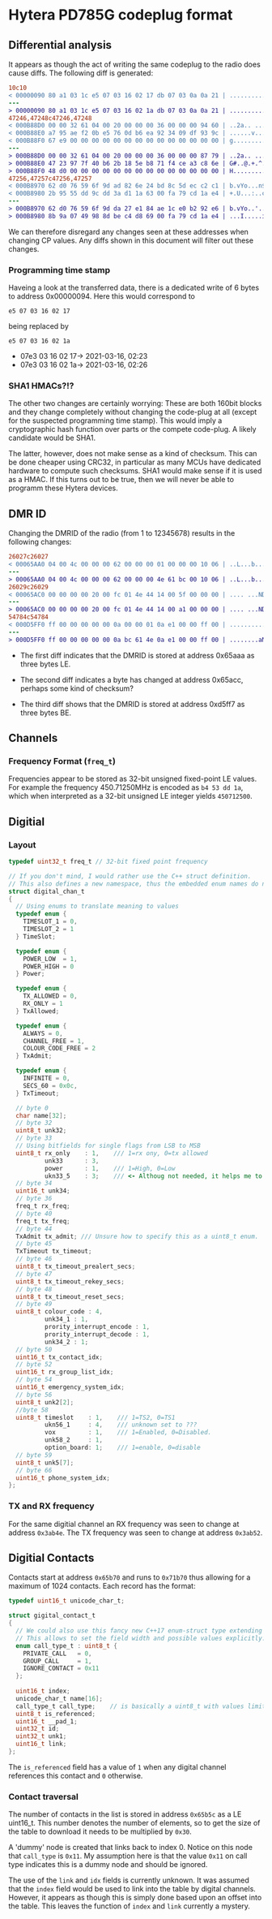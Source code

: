 # Hytera PD785G codeplug format

## Differential analysis

It appears as though the act of writing the same codeplug to the radio does
cause diffs. The following diff is generated:

```diff
10c10
< 00000090 80 a1 03 1c e5 07 03 16 02 17 db 07 03 0a 0a 21 | ...............!
---
> 00000090 80 a1 03 1c e5 07 03 16 02 1a db 07 03 0a 0a 21 | ...............!
47246,47248c47246,47248
< 000B88D0 00 00 32 61 04 00 20 00 00 00 36 00 00 00 94 60 | ..2a.. ...6....`
< 000B88E0 a7 95 ae f2 0b e5 76 0d b6 ea 92 34 09 df 93 9c | ......v....4....
< 000B88F0 67 e9 00 00 00 00 00 00 00 00 00 00 00 00 00 00 | g...............
---
> 000B88D0 00 00 32 61 04 00 20 00 00 00 36 00 00 00 87 79 | ..2a.. ...6....y
> 000B88E0 47 23 97 7f 40 b6 2b 18 5e b8 71 f4 ce a3 c8 6e | G#..@.+.^.q....n
> 000B88F0 48 d0 00 00 00 00 00 00 00 00 00 00 00 00 00 00 | H...............
47256,47257c47256,47257
< 000B8970 62 d0 76 59 6f 9d ad 82 6e 24 bd 8c 5d ec c2 c1 | b.vYo...n$..]...
< 000B8980 2b 95 55 dd 9c dd 3a d1 1a 63 00 fa 79 cd 1a e4 | +.U...:..c..y...
---
> 000B8970 62 d0 76 59 6f 9d da 27 e1 84 ae 1c e0 b2 92 e6 | b.vYo..'........
> 000B8980 8b 9a 07 49 98 8d be c4 d8 69 00 fa 79 cd 1a e4 | ...I.....i..y...
```

We can therefore disregard any changes seen at these addresses when changing CP
values.  Any diffs shown in this document will filter out these changes.

### Programming time stamp 
Haveing a look at the transferred data, there is a dedicated write of 6 bytes to address 
0x00000094. Here this would correspond to 
```
e5 07 03 16 02 17
```
being replaced by 
```
e5 07 03 16 02 1a
```
 - 07e3 03 16 02 17-> 2021-03-16, 02:23
 - 07e3 03 16 02 1a-> 2021-03-16, 02:26

### SHA1 HMACs?!?
The other two changes are certainly worrying: These are both 160bit blocks and they change completely without changing the code-plug at all (except for the suspected programming time stamp). This would imply a cryptographic hash function over parts or the compete code-plug. A likely candidate would be SHA1. 

The latter, however, does not make sense as a kind of checksum. This can be done cheaper using CRC32, in particular as many MCUs have dedicated hardware to compute such checksums. SHA1 would make sense if it is used as a HMAC. If this turns out to be true, then we will never be able to programm these Hytera devices.


## DMR ID

Changing the DMRID of the radio (from 1 to 12345678) results in the following
changes:

```diff
26027c26027
< 00065AA0 04 00 4c 00 00 00 62 00 00 00 01 00 00 00 10 06 | ..L...b.........
---
> 00065AA0 04 00 4c 00 00 00 62 00 00 00 4e 61 bc 00 10 06 | ..L...b...Na....
26029c26029
< 00065AC0 00 00 00 00 20 00 fc 01 4e 44 14 00 5f 00 00 00 | .... ...ND.._...
---
> 00065AC0 00 00 00 00 20 00 fc 01 4e 44 14 00 a1 00 00 00 | .... ...ND......
54784c54784
< 000D5FF0 ff 00 00 00 00 00 0a 00 00 01 0a e1 00 00 ff 00 | ................
---
> 000D5FF0 ff 00 00 00 00 00 0a bc 61 4e 0a e1 00 00 ff 00 | ........aN......

``` 

- The first diff indicates that the DMRID is stored at address 0x65aaa as three
  bytes LE.
  
- The second diff indicates a byte has changed at address 0x65acc, perhaps some
  kind of checksum?
  
- The third diff shows that the DMRID is stored at address 0xd5ff7 as three
  bytes BE.

## Channels
### Frequency Format (`freq_t`)

Frequencies appear to be stored as 32-bit unsigned fixed-point LE values. For
example the frequency 450.71250MHz is encoded as `b4 53 dd 1a`, which when
interpreted as a 32-bit unsigned LE integer yields `450712500`.

## Digitial
### Layout

```c
typedef uint32_t freq_t // 32-bit fixed point frequency

// If you don't mind, I would rather use the C++ struct definition.
// This also defines a new namespace, thus the embedded enum names do not pollute the namespace.
struct digital_chan_t
{
  // Using enums to translate meaning to values
  typedef enum {
    TIMESLOT_1 = 0,
    TIMESLOT_2 = 1
  } TimeSlot;

  typedef enum {
    POWER_LOW  = 1,
    POWER_HIGH = 0
  } Power;

  typedef enum {
    TX_ALLOWED = 0,
    RX_ONLY = 1
  } TxAllowed;

  typedef enum {
    ALWAYS = 0,
    CHANNEL_FREE = 1,
    COLOUR_CODE_FREE = 2
  } TxAdmit;

  typedef enum {
    INFINITE = 0,
    SECS_60 = 0x0c,
  } TxTimeout;

  // byte 0
  char name[32];
  // byte 32
  uint8_t unk32;
  // byte 33
  // Using bitfields for single flags from LSB to MSB
  uint8_t rx_only    : 1,    /// 1=rx ony, 0=tx allowed
          unk33      : 3,
          power      : 1,    /// 1=High, 0=Low
          ukn33_5    : 3;    /// <- Althoug not needed, it helps me to check whether I've got them all.
  // byte 34
  uint16_t unk34;
  // byte 36
  freq_t rx_freq;
  // byte 40
  freq_t tx_freq;
  // byte 44
  TxAdmit tx_admit; /// Unsure how to specify this as a uint8_t enum.
  // byte 45
  TxTimeout tx_timeout;
  // byte 46
  uint8_t tx_timeout_prealert_secs;
  // byte 47
  uint8_t tx_timeout_rekey_secs;
  // byte 48
  uint8_t tx_timeout_reset_secs;
  // byte 49
  uint8_t colour_code : 4,
          unk34_1 : 1,
          prority_interrupt_encode : 1,
          prority_interrupt_decode : 1,
          unk34_2 : 1;
  // byte 50
  uint16_t tx_contact_idx;
  // byte 52
  uint16_t rx_group_list_idx;
  // byte 54
  uint16_t emergency_system_idx;
  // byte 56
  uint8_t unk2[2];
  //byte 58
  uint8_t timeslot    : 1,    /// 1=TS2, 0=TS1
          ukn56_1     : 4,    /// unknown set to ???
          vox         : 1,    /// 1=Enabled, 0=Disabled.
          unk58_2     : 1,
          option_board: 1;    /// 1=enable, 0=disable
  // byte 59
  uint8_t unk5[7];
  // byte 66
  uint16_t phone_system_idx;
};
```

### TX and RX frequency

For the same digitial channel an RX frequency was seen to change at address
`0x3ab4e`. The TX frequency was seen to change at address `0x3ab52`.

## Digitial Contacts

Contacts start at address `0x65b70` and runs to `0x71b70` thus allowing for a
maximum of 1024 contacts. Each record has the format:

```c
typedef uint16_t unicode_char_t;

struct gigital_contact_t
{
  // We could also use this fancy new C++17 enum-struct type extending an integer type. 
  // This allows to set the field width and possible values explicitly.
  enum call_type_t : uint8_t {
    PRIVATE_CALL   = 0,
    GROUP_CALL     = 1,
    IGNORE_CONTACT = 0x11
  };
  
  uint16_t index;
  unicode_char_t name[16];
  call_type_t call_type;    // is basically a uint8_t with values limited to those specified in the enum above.
  uint8_t is_referenced;
  uint16_t __pad_1;
  uint32_t id;
  uint32_t unk1;
  uint16_t link;
};

```

The `is_referenced` field has a value of `1` when any digital channel references
this contact and `0` otherwise.

### Contact traversal

The number of contacts in the list is stored in address `0x65b5c` as a LE
uint16_t. This number denotes the number of elements, so to get the size of the
table to download it needs to be multiplied by `0x30`.

A 'dummy' node is created that links back to index 0. Notice on this node that
`call_type` is `0x11`. My assumption here is that the value `0x11` on call type
indicates this is a dummy node and should be ignored.

The use of the `link` and `idx` fields is currently unknown. It was assumed that
the `index` field would be used to link into the table by digital channels.
However, it appears as though this is simply done based upon an offset into the
table. This leaves the function of `index` and `link` currently a mystery.

